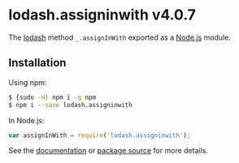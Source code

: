 # lodash.assigninwith v4.0.7

The [lodash](https://lodash.com/) method `_.assignInWith` exported as a [Node.js](https://nodejs.org/) module.

## Installation

Using npm:
```bash
$ {sudo -H} npm i -g npm
$ npm i --save lodash.assigninwith
```

In Node.js:
```js
var assignInWith = require('lodash.assigninwith');
```

See the [documentation](https://lodash.com/docs#assignInWith) or [package source](https://github.com/lodash/lodash/blob/4.0.7-npm-packages/lodash.assigninwith) for more details.
